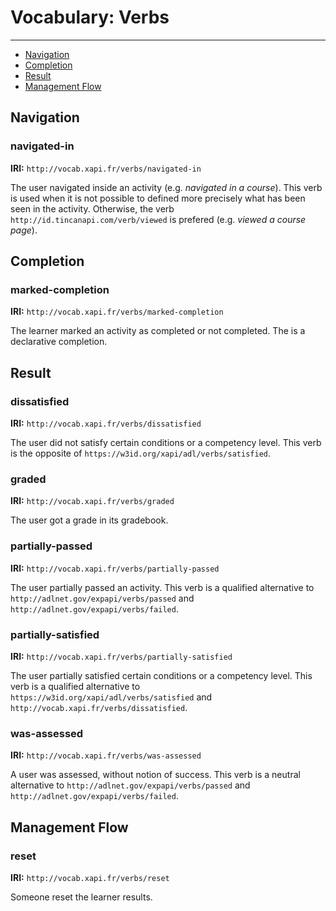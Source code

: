 # Vocabulary: Verbs

---

- [Navigation](#navigation)
- [Completion](#completion)
- [Result](#result)
- [Management Flow](#management-flow)


<a name="navigation"></a>
## Navigation

### navigated-in

**IRI:** `http://vocab.xapi.fr/verbs/navigated-in`

The user navigated inside an activity (e.g. *navigated in a course*). This verb is used when it is not possible to defined more precisely what has been seen in the activity. Otherwise, the verb `http://id.tincanapi.com/verb/viewed` is prefered (e.g. *viewed a course page*).



<a name="completion"></a>
## Completion

### marked-completion

**IRI:** `http://vocab.xapi.fr/verbs/marked-completion`

The learner marked an activity as completed or not completed. The is a declarative completion.



<a name="result"></a>
## Result


### dissatisfied

**IRI:** `http://vocab.xapi.fr/verbs/dissatisfied`

The user did not satisfy certain conditions or a competency level. This verb is the opposite of `https://w3id.org/xapi/adl/verbs/satisfied`.


### graded

**IRI:** `http://vocab.xapi.fr/verbs/graded`

The user got a grade in its gradebook.


### partially-passed

**IRI:** `http://vocab.xapi.fr/verbs/partially-passed`

The user partially passed an activity. This verb is a qualified alternative to `http://adlnet.gov/expapi/verbs/passed` and `http://adlnet.gov/expapi/verbs/failed`.


### partially-satisfied

**IRI:** `http://vocab.xapi.fr/verbs/partially-satisfied`

The user partially satisfied certain conditions or a competency level. This verb is a qualified alternative to `https://w3id.org/xapi/adl/verbs/satisfied` and `http://vocab.xapi.fr/verbs/dissatisfied`.


### was-assessed

**IRI:** `http://vocab.xapi.fr/verbs/was-assessed`

A user was assessed, without notion of success. This verb is a neutral alternative to `http://adlnet.gov/expapi/verbs/passed` and `http://adlnet.gov/expapi/verbs/failed`.



<a name="management-flow"></a>
## Management Flow


### reset

**IRI:** `http://vocab.xapi.fr/verbs/reset`

Someone reset the learner results.




